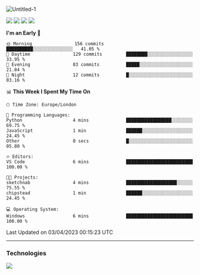 ![Untitled-1](https://user-images.githubusercontent.com/60234159/205467341-42e8f0b2-29cf-4c4a-8c69-b9ffe772e4c8.png)

<a href="https://discord.gg/JHSdfAzd"><img src="https://img.shields.io/discord/870040784165040139"></a>
<a href="https://birb.studio"><img src="https://img.shields.io/website?down_color=red&down_message=down&up_color=green&up_message=up&url=https%3A%2F%2Fbirb.studio"></a>
<a href="https://github.com/birbexe"><img src="https://img.shields.io/github/followers/birbexe"></a>
<a href="https://github.com/birbexe"><img src="https://img.shields.io/github/stars/birbexe"></a>

<!--START_SECTION:waka-->
**I'm an Early 🐤** 

```text
🌞 Morning                156 commits         ██████████░░░░░░░░░░░░░░░   41.05 % 
🌆 Daytime                129 commits         ████████░░░░░░░░░░░░░░░░░   33.95 % 
🌃 Evening                83 commits          █████░░░░░░░░░░░░░░░░░░░░   21.84 % 
🌙 Night                  12 commits          █░░░░░░░░░░░░░░░░░░░░░░░░   03.16 % 
```


📊 **This Week I Spent My Time On** 

```text
🕑︎ Time Zone: Europe/London

💬 Programming Languages: 
Python                   4 mins              █████████████████░░░░░░░░   69.75 % 
JavaScript               1 min               ██████░░░░░░░░░░░░░░░░░░░   24.45 % 
Other                    0 secs              █░░░░░░░░░░░░░░░░░░░░░░░░   05.80 % 

🔥 Editors: 
VS Code                  6 mins              █████████████████████████   100.00 % 

🐱‍💻 Projects: 
sketchnab                4 mins              ███████████████████░░░░░░   75.55 % 
chipstead                1 min               ██████░░░░░░░░░░░░░░░░░░░   24.45 % 

💻 Operating System: 
Windows                  6 mins              █████████████████████████   100.00 % 
```


 Last Updated on 03/04/2023 00:15:23 UTC
<!--END_SECTION:waka-->

---

### Technologies

<img src="https://github-readme-stats.vercel.app/api?username=birbexe&count_private=true&show_icons=true&theme=dark"></img>
